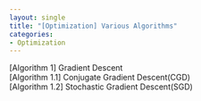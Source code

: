 ```yaml
---
layout: single
title: "[Optimization] Various Algorithms"
categories:
- Optimization
---
```



[Algorithm 1] Gradient Descent    
[Algorithm 1.1] Conjugate Gradient Descent(CGD)  
[Algorithm 1.2] Stochastic Gradient Descent(SGD)
